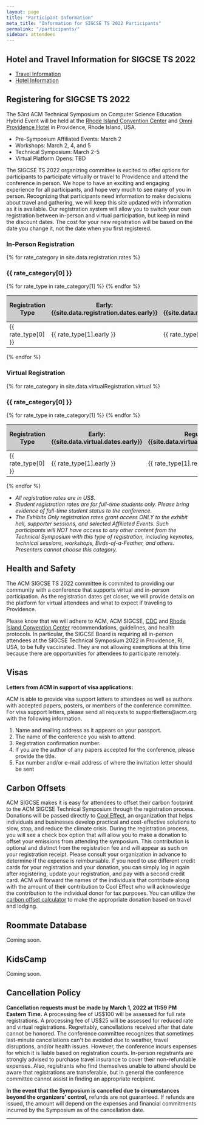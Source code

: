 ```yaml
---
layout: page
title: "Participant Information"
meta_title: "Information for SIGCSE TS 2022 Participants"
permalink: "/participants/"
sidebar: attendees
---
```


<a name="registration"></a>


<style>
table tbody tr.odd, table tbody tr.alt, table tbody tr:nth-of-type(odd) {
    background-color: inherit;   /* reset rule in table.sccs */
}

table tbody:only-child tr.odd, table tbody:only-child tr.alt, table tbody:only-child tr:nth-of-type(odd) {
    background-color: #CCC;
}

table.multibody tbody:nth-child(odd) {
  background-color: #CCC;
}

th {
  text-align: center;
}

span.team-heading {
  font-size: 1.1rem;
}

</style>

<!-- Comment out for 2022
## Post-Conference Access to Pathable
The SIGCSE TS 2021 chairs are working with the SIGCSE board to investigate offering post-conference access to the materials in Pathable.  More will be posted and announce as decisions are made.

Note that anyone that already has purchased full registration to the 2021 Technical Symposium (prior to March 20, 2021) will continue to have access to Pathable until March 2022 and can login with the Pathable link in the nav menu above.

<a class="button large radius {{ site.data.registration.registration_button.style }}" href="{{ url }}{{ site.data.registration.registration_button.url }}"{% if site.data.registration.registration_button.url contains 'http' %} target="_blank" {% endif %}>{{ site.data.registration.registration_button.text }}</a>
-->
## Hotel and Travel Information for SIGCSE TS 2022          
- [Travel Information](https://www.goprovidence.com/sigcse/getting-here/)
- [Hotel Information](https://www.goprovidence.com/sigcse/hotel-information/)


## Registering for SIGCSE TS 2022          

The 53rd ACM Technical Symposium on Computer Science Education Hybrid Event will be held at the [Rhode Island Convention Center](http://www.riconvention.com) and [Omni Providence Hotel](https://www.omnihotels.com/hotels/providence)  in Providence, Rhode Island, USA. 

* Pre-Symposium Affiliated Events: March 2
* Workshops: March 2, 4, and 5
* Technical Symposium: March 2-5
* Virtual Platform Opens: TBD

The SIGCSE TS 2022 organizing committee is excited to offer options for participants to participate virtually or travel to Providence and attend the conference in person. We hope to have an exciting and engaging experience for all participants, and hope very much to see many of you in person.  Recognizing that participants need information to make decisions about travel and gathering, we will keep this site updated with information as it is available.  Our registration system will allow you to switch your own registration between in-person and virtual participation, but keep in mind the discount dates.  The cost for your new registration will be based on the date you change it, not the date when you first registered. 


### In-Person Registration
{% for rate_category in site.data.registration.rates %}
  <h3>{{ rate_category[0] }}</h3>
  <table width="100%" class="multibody">
    <tr><th scope="col">Registration Type</th><th scope="col">Early: <br>{{site.data.registration.dates.early}}</th><th scope="col">Regular: <br>{{site.data.registration.dates.regular}}</th><th scope="col">On-site: <br>{{site.data.registration.dates.day-of}}</th></tr>
    <tbody>
    {% for rate_type in rate_category[1] %}
      <tr><td width="50%">{{ rate_type[0] }}</td><td>{{ rate_type[1].early }}</td><td>{{ rate_type[1].regular }}</td><td>{{ rate_type[1].day-of }}</td></tr>
    {% endfor %}
    </tbody>
  </table>
  
{% endfor %}

### Virtual Registration
{% for rate_category in site.data.virtualRegistration.virtual %}
  <h3>{{ rate_category[0] }}</h3>
  <table width="100%" class="multibody">
    <tr><th scope="col">Registration Type</th><th scope="col">Early: <br>{{site.data.virtual.dates.early}}</th><th scope="col">Regular: <br>{{site.data.virtual.dates.regular}}</th><th scope="col">On-site: <br>{{site.data.virtual.dates.day-of}}</th></tr>
    <tbody>
    {% for rate_type in rate_category[1] %}
      <tr><td width="50%">{{ rate_type[0] }}</td><td>{{ rate_type[1].early }}</td><td>{{ rate_type[1].regular }}</td><td>{{ rate_type[1].day-of }}</td></tr>
    {% endfor %}
    </tbody>
  </table>
  
{% endfor %}
* _All registration rates are in US$._    
* _Student registration rates are for full-time students only. Please bring evidence of full-time student status to the conference._    
* _The Exhibits Only registration rates grant access ONLY to the exhibit hall, supporter sessions, and selected Affiliated Events.  Such participants will NOT have access to any other content from the Technical Symposium with this type of registration, including keynotes, technical sessions, workshops, Birds-of-a-Feather, and others.  Presenters cannot choose this category._

## Health and Safety
The ACM SIGCSE TS 2022 committee is commited to providing our community with a conference that supports virtual and in-person participation.  As the registration dates get closer, we will provide details on the platform for virtual attendees and what to expect if traveling to Providence.

Please know that we will adhere to ACM, ACM SIGCSE, [CDC](https://www.cdc.gov/coronavirus/2019-ncov/your-health/gatherings.html) and [Rhode Island Convention Center](https://www.riconvention.com/attend-an-event/covid-19-event-updates) recommendations, guidelines, and health protocols. In particular, the SIGCSE Board is requiring all in-person attendees at the SIGCSE Technical Symposium 2022 in Providence, RI, USA, to be fully vaccinated. They are not allowing exemptions at this time because there are opportunities for attendees to participate remotely.

## Visas
<p><strong>Letters from ACM in support of visa applications:</strong></p><p>ACM is able to provide visa support letters to attendees as well as authors with accepted papers, posters, or members of the conference committee. For visa support letters, please send all requests to supportletters@acm.org with the following information.</p>
<ol>
<li>Name and mailing address as it appears on your passport.</li>
<li>The name of the conference you wish to attend.</li>
<li>Registration confirmation number.</li>
<li>If you are the author of any papers accepted for the conference, please provide the title.</li>
<li>Fax number and/or e-mail address of where the invitation letter should be sent</li>
</ol>


## Carbon Offsets
ACM SIGCSE makes it is easy for attendees to offset their carbon footprint to the ACM SIGCSE Technical Symposium through the registration process. Donations will be passed directly to <a href="https://www.cooleffect.org/">Cool Effect</a>, an organization that helps individuals and businesses develop practical and cost-effective solutions to slow, stop, and reduce the climate crisis. During the registration process, you will see a check box option that will allow you to make a donation to offset your emissions from attending the symposium. This contribution is optional and distinct from the registration fee and will appear as such on your registration receipt. Please consult your organization in advance to determine if the expense is reimbursable. If you need to use different credit cards for your registration and your donation, you can simply log in again after registering, update your registration, and pay with a second credit card. ACM will forward the names of the individuals that contribute along with the amount of their contribution to Cool Effect who will acknowledge the contribution to the individual donor for tax purposes.  You can utilize the <a href="https://www.cooleffect.org/content/travel-offset">carbon offset calculator</a> to make the appropriate donation based on travel and lodging. 

<!--
## Henry Walker Fund
The SIGCSE Board gratefully acknowledges former Board chair Henry Walker for his efforts in establishing this grant program and for his generous donation which served as the impetus to get the program started. This program depends upon donations for continued operation and possible expansion. Already, several SIGCSE members and friends have contributed, and we strongly encourage further donations to help support this ongoing program. Donations may be sent to:

    ACM, Office of Financial Services
    1601 Broadway, 10th Floor
    New York, NY 10019-7434

Please make checks payable to ACM/SIGCSE with the memo "The SIGCSE Travel Grant Program". ACM is a not-for-profit, tax-exempt organization under Section 501(c)(3) of the Internal Revenue Code. As such, your contribution to SIGCSE is deductible to the extent provided by law.

-->

## Roommate Database
Coming soon.

## KidsCamp
Coming soon.



<!-- 
## Workshops

Workshops provide an in-depth review of, or introduction to, a topic of interest. A successful workshop should provide participants with materials and/or ideas that are immediately useful in the classroom.

All workshops will take place the Saturday and Sunday before the Technical Symposium starts as a part of "Workshop Weekend."  Like the Symposium itself, workshops will take place in Zoom meeting rooms through Pathable and will appear on the Pathable schedule of registrants.  

Each workshop will be three hours long.  A workshop fee is required and can be paid when you register for the Technical Symposium or can be added afterward if you choose to modify your registration.  _Symposium registration is required to attend any SIGCSE TS 2021 workshop._

__Workshop Registration Rates:__<br>
Early: {{site.data.registration.dates.early}} - {{site.data.registration.workshoprates.early}}<br>
Regular: {{site.data.registration.dates.regular}} - {{site.data.registration.workshoprates.regular}}<br>
On-site: {{site.data.registration.dates.day-of}} - {{site.data.registration.workshoprates.day-of}}<br>
<a href="{{ site.url }}/{{ site.baseurl }}/schedule/workshops">List of Available Workshops</a><br>

#### Affiliated Events

Affiliated Events are an excellent venue for SIGCSE TS sub-communities or groups to arrange a time to gather and present or discuss topics of interest. This year's slate of affiliated events highlight existing and emerging subfields, engage groups of diversity, and bring together communities of practice.

Affiliated events will take place in Pathable as the virtual platform. _Symposium registration is required to attend any SIGCSE TS 2021 affilated event._ See each individual affiliated event for information on registering. Some events require prior application or submission. For any questions related to affiliated events, please contact the organizers directly.

<a href="{{ site.url }}/{{ site.baseurl }}/schedule/affiliatedevents">List of Affiliated Events</a>

#### Special Events

Special events are sessions that take place outside the regular SIGCSE TS program and have been invited by the Symposium Chairs and/or the SIGCSE Board. These special events provide another way to engage with others at the Technical Symposium. _Symposium registration is required to attend any SIGCSE TS 2021 special event._ See each individual affiliated event for information on registering. For any questions related to affiliated events, please contact the organizers directly.

<a href="{{ site.url }}/{{ site.baseurl }}/schedule/specialevents">List of Special Events</a>

### Host Information

If your institution requires an address for reimbursement or approval purposes, you can use:

_Host:_ Association for Computing Machinery (ACM) / Special Interest Group on Computer Science Education (SIGCSE)    
_Address:_ 1601 Broadway, 10th Floor, New York, NY 10019-7434

_NOTE:_ This address cannot be used to send physical payments for registering for the Techncial Symposium.  For questions about how to register, please email [registration@sigcse2022.org](mailto:registration@sigcse2022.org).

As the Technical Symposium is being hosted in the United States (even if it is virtual), we have no VAT number that we can provide.

We also cannot provide VISA letters at this time.

### Questions?

For general questions about registration or help with Cvent, please email [registration@sigcse2022.org](mailto:registration@sigcse2022.org).

For help with special circumstances, such as proof of participation, please email [support@sigcse2022.org](mailto:support@sigcse2022.org).

Authors or presenters with questions regarding their participation in the Technical Symposium should email [program@sigcse2022.org](mailto:program@sigcse2022.org) or [symposium@sigcse2022.org](mailto:symposium@sigcse2022.org) as appropriate.
-->

## Cancellation Policy

<p><strong>Cancellation requests must be made by March 1, 2022 at 11:59 PM Eastern Time.</strong> A processing fee of US$100 will be assessed for full rate registrations. A processing fee of US$25 will be assessed for reduced rate and virtual registrations. Regrettably, cancellations received after that date cannot be honored. The conference committee recognizes that sometimes last-minute cancellations can't be avoided due to weather, travel disruptions, and/or health issues. However, the conference incurs expenses for which it is liable based on registration counts. In-person registrants are strongly advised to purchase travel insurance to cover their non-refundable expenses. Also, registrants who find themselves unable to attend should be aware that registrations are transferable, but in general the conference committee cannot assist in finding an appropriate recipient.</p>

<p><strong>In the event that the Symposium is cancelled due to circumstances beyond the organizers' control,</strong> refunds are not guaranteed. If refunds are issued, the amount will depend on the expenses and financial commitments incurred by the Symposium as of the cancellation date.</p>

<hr />
